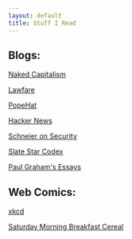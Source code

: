 ```yaml
---
layout: default
title: Stuff I Read
---
```


Blogs:
------
[Naked Capitalism](http://www.nakedcapitalism.com/)

[Lawfare](https://lawfareblog.com/)

[PopeHat](https://www.popehat.com/)

[Hacker News](https://news.ycombinator.com/")

[Schneier on Security](https://www.schneier.com/")

[Slate Star Codex](http://slatestarcodex.com/)

[Paul Graham's Essays](http://paulgraham.com/articles.html)


Web Comics:
-----------
[xkcd](https://xkcd.com/)

[Saturday Morning Breakfast Cereal](http://smbc-comics.com/)
